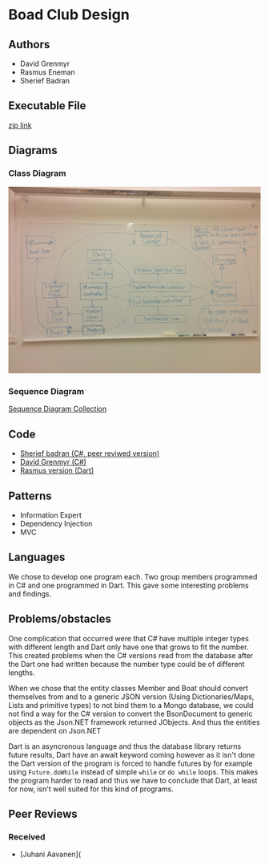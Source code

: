 # Boad Club Design

## Authors
- David Grenmyr
- Rasmus Eneman
- Sherief Badran

## Executable File
[zip link](https://github.com/SheriefBadran/1DV407_Portfolio/raw/master/Release.zip)

## Diagrams
### Class Diagram
![ClassDiagram](https://raw.githubusercontent.com/re222dv/1DV407/master/Workshop%202/class%20diagram.jpg)
### Sequence Diagram
[Sequence Diagram Collection](https://github.com/re222dv/1DV407/blob/master/Workshop%202/sequence%20diagrams/readme.md)

## Code
- [Sherief badran (C#, peer reviwed version)](https://github.com/SheriefBadran/1DV407Workshop2)
- [David Grenmyr (C#)](https://github.com/Grenmyr/1DV407Workshop2)
- [Rasmus version (Dart)](https://github.com/re222dv/1DV407-Workshop2)

## Patterns
- Information Expert
- Dependency Injection
- MVC

## Languages
We chose to develop one program each. Two group members programmed in C# and one programmed in Dart. This
gave some interesting problems and findings.

## Problems/obstacles
One complication that occurred were that C# have multiple integer types with different length and Dart only
have one that grows to fit the number. This created problems when the C# versions read from the database after
the Dart one had written because the number type could be of different lengths.

When we chose that the entity classes Member and Boat should convert themselves from and to a generic JSON version
(Using Dictionaries/Maps, Lists and primitive types) to not bind them to a Mongo database, we could not find a way
for the C# version to convert the BsonDocument to generic objects as the Json.NET framework returned JObjects. And
thus the entities are dependent on Json.NET

Dart is an asyncronous language and thus the database library returns future results, Dart have an await keyword coming
however as it isn't done the Dart version of the program is forced to handle futures by for example using `Future.doWhile`
instead of simple `while` or `do while` loops. This makes the program harder to read and thus we have to conclude
that Dart, at least for now, isn't well suited for this kind of programs.

## Peer Reviews
### Received
- [Juhani Aavanen](
